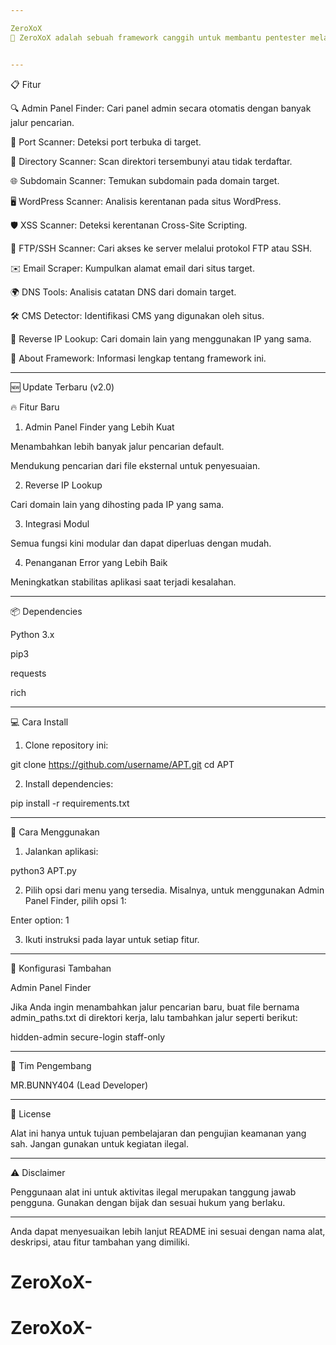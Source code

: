 ```yaml
---

ZeroXoX 
🚀 ZeroXoX adalah sebuah framework canggih untuk membantu pentester melakukan berbagai macam pengujian keamanan dengan mudah dan efisien. Alat ini dirancang untuk para profesional keamanan yang ingin mengotomatisasi proses pentest, eksploitasi, dan analisis.


---
```


📋 Fitur

🔍 Admin Panel Finder: Cari panel admin secara otomatis dengan banyak jalur pencarian.

🔎 Port Scanner: Deteksi port terbuka di target.

📂 Directory Scanner: Scan direktori tersembunyi atau tidak terdaftar.

🌐 Subdomain Scanner: Temukan subdomain pada domain target.

🖥️ WordPress Scanner: Analisis kerentanan pada situs WordPress.

🛡️ XSS Scanner: Deteksi kerentanan Cross-Site Scripting.

🔑 FTP/SSH Scanner: Cari akses ke server melalui protokol FTP atau SSH.

✉️ Email Scraper: Kumpulkan alamat email dari situs target.

🌍 DNS Tools: Analisis catatan DNS dari domain target.

🛠️ CMS Detector: Identifikasi CMS yang digunakan oleh situs.

🔁 Reverse IP Lookup: Cari domain lain yang menggunakan IP yang sama.

📝 About Framework: Informasi lengkap tentang framework ini.



---

🆕 Update Terbaru (v2.0)

🔥 Fitur Baru

1. Admin Panel Finder yang Lebih Kuat

Menambahkan lebih banyak jalur pencarian default.

Mendukung pencarian dari file eksternal untuk penyesuaian.



2. Reverse IP Lookup

Cari domain lain yang dihosting pada IP yang sama.



3. Integrasi Modul

Semua fungsi kini modular dan dapat diperluas dengan mudah.



4. Penanganan Error yang Lebih Baik

Meningkatkan stabilitas aplikasi saat terjadi kesalahan.





---

📦 Dependencies

Python 3.x

pip3

requests

rich



---

💻 Cara Install

1. Clone repository ini:

git clone https://github.com/username/APT.git
cd APT


2. Install dependencies:

pip install -r requirements.txt




---

🚀 Cara Menggunakan

1. Jalankan aplikasi:

python3 APT.py


2. Pilih opsi dari menu yang tersedia. Misalnya, untuk menggunakan Admin Panel Finder, pilih opsi 1:

Enter option: 1


3. Ikuti instruksi pada layar untuk setiap fitur.




---

📂 Konfigurasi Tambahan

Admin Panel Finder

Jika Anda ingin menambahkan jalur pencarian baru, buat file bernama admin_paths.txt di direktori kerja, lalu tambahkan jalur seperti berikut:

hidden-admin
secure-login
staff-only


---

🤝 Tim Pengembang

MR.BUNNY404 (Lead Developer)




---

📜 License

Alat ini hanya untuk tujuan pembelajaran dan pengujian keamanan yang sah. Jangan gunakan untuk kegiatan ilegal.


---

⚠️ Disclaimer

Penggunaan alat ini untuk aktivitas ilegal merupakan tanggung jawab pengguna. Gunakan dengan bijak dan sesuai hukum yang berlaku.


---

Anda dapat menyesuaikan lebih lanjut README ini sesuai dengan nama alat, deskripsi, atau fitur tambahan yang dimiliki.
# ZeroXoX-
# ZeroXoX-
